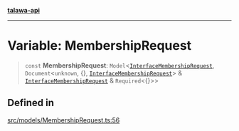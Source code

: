 [**talawa-api**](../../../README.md)

***

# Variable: MembershipRequest

> `const` **MembershipRequest**: `Model`\<[`InterfaceMembershipRequest`](../interfaces/InterfaceMembershipRequest.md), `Document`\<`unknown`, \{\}, [`InterfaceMembershipRequest`](../interfaces/InterfaceMembershipRequest.md)\> & [`InterfaceMembershipRequest`](../interfaces/InterfaceMembershipRequest.md) & `Required`\<\{\}\>\>

## Defined in

[src/models/MembershipRequest.ts:56](https://github.com/Suyash878/talawa-api/blob/b5a9d8b4a1ea678a3d6f5b710b3721f91a3052fc/src/models/MembershipRequest.ts#L56)
